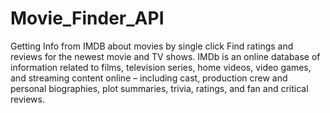 # Movie_Finder_API
Getting Info from IMDB about movies by  single click
Find ratings and reviews for the newest movie and TV shows.
IMDb is an online database of information related to films, television series, home videos, video games, and streaming content online – including cast, production crew and personal biographies, plot summaries, trivia, ratings, and fan and critical reviews.
